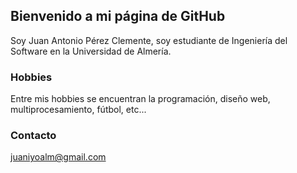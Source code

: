 ## Bienvenido a mi página de GitHub

Soy Juan Antonio Pérez Clemente, soy estudiante de Ingeniería del Software en la Universidad de Almería.

### Hobbies

Entre mis hobbies se encuentran la programación, diseño web, multiprocesamiento, fútbol, etc...

### Contacto

juaniyoalm@gmail.com

